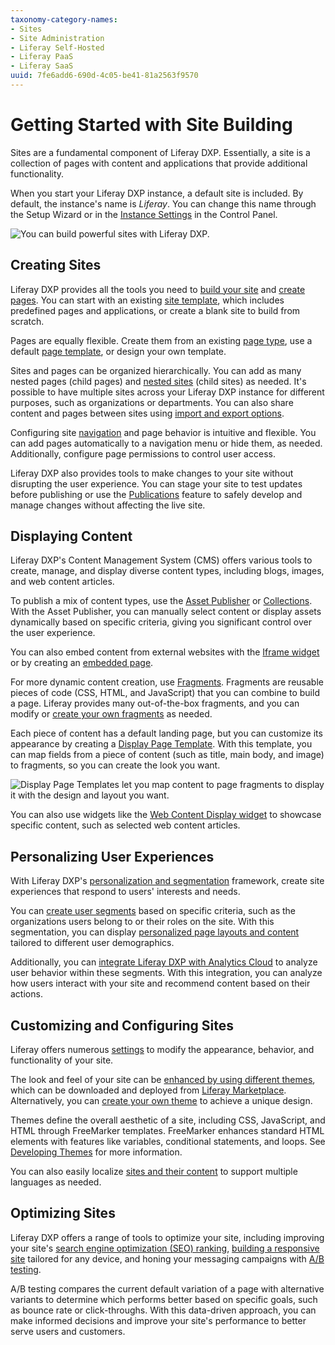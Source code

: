 ```yaml
---
taxonomy-category-names:
- Sites
- Site Administration
- Liferay Self-Hosted
- Liferay PaaS
- Liferay SaaS
uuid: 7fe6add6-690d-4c05-be41-81a2563f9570
---
```


# Getting Started with Site Building

Sites are a fundamental component of Liferay DXP. Essentially, a site is a collection of pages with content and applications that provide additional functionality.

When you start your Liferay DXP instance, a default site is included. By default, the instance's name is *Liferay*. You can change this name through the Setup Wizard or in the [Instance Settings](../system-administration/configuring-liferay/virtual-instances/instance-configuration.md) in the Control Panel.

![You can build powerful sites with Liferay DXP.](./getting-started-with-site-building/images/01.png)

## Creating Sites

Liferay DXP provides all the tools you need to [build your site](./sites/adding-a-site.md) and [create pages](./creating-pages/adding-pages/adding-a-page-to-a-site.md). You can start with an existing [site template](./sites/site-templates.md), which includes predefined pages and applications, or create a blank site to build from scratch.

Pages are equally flexible. Create them from an existing [page type](./creating-pages/understanding-pages.md), use a default [page template](./creating-pages/adding-pages/creating-a-page-template.md), or design your own template.

Sites and pages can be organized hierarchically. You can add as many nested pages (child pages) and [nested sites](./sites/site-hierarchies.md) (child sites) as needed. It's possible to have multiple sites across your Liferay DXP instance for different purposes, such as organizations or departments. You can also share content and pages between sites using [import and export options](./sites/exporting-importing-site-pages-and-content.md).

Configuring site [navigation](./site-navigation/using-the-navigation-menus-application.md) and page behavior is intuitive and flexible. You can add pages automatically to a navigation menu or hide them, as needed. Additionally, configure page permissions to control user access.

Liferay DXP also provides tools to make changes to your site without disrupting the user experience. You can stage your site to test updates before publishing or use the [Publications](./publishing-tools/publications.md) feature to safely develop and manage changes without affecting the live site.

## Displaying Content

Liferay DXP's Content Management System (CMS) offers various tools to create, manage, and display diverse content types, including blogs, images, and web content articles.

To publish a mix of content types, use the [Asset Publisher](./displaying-content/using-the-asset-publisher-widget/displaying-assets-using-the-asset-publisher-widget.md) or [Collections](../site-building/displaying-content/collections-and-collection-pages/displaying-collections.md). With the Asset Publisher, you can manually select content or display assets dynamically based on specific criteria, giving you significant control over the user experience.

You can also embed content from external websites with the [Iframe widget](./displaying-content/additional-content-display-options/using-the-iframe-widget.md) or by creating an [embedded page](./creating-pages/understanding-pages/other-page-types.md#embedded).

For more dynamic content creation, use [Fragments](./creating-pages/page-fragments-and-widgets/using-fragments.md). Fragments are reusable pieces of code (CSS, HTML, and JavaScript) that you can combine to build a page. Liferay provides many out-of-the-box fragments, and you can modify or [create your own fragments](./developer-guide/developing-page-fragments/developing-fragments-intro.md) as needed.

Each piece of content has a default landing page, but you can customize its appearance by creating a [Display Page Template](./displaying-content/using-display-page-templates.md). With this template, you can map fields from a piece of content (such as title, main body, and image) to fragments, so you can create the look you want.

![Display Page Templates let you map content to page fragments to display it with the design and layout you want.](./getting-started-with-site-building/images/02.png)

You can also use widgets like the [Web Content Display widget](./displaying-content/additional-content-display-options/using-the-web-content-display-widget.md) to showcase specific content, such as selected web content articles.

## Personalizing User Experiences

With Liferay DXP's [personalization and segmentation](./personalizing-site-experience.md) framework, create site experiences that respond to users' interests and needs.

You can [create user segments](./personalizing-site-experience/segmentation/creating-and-managing-user-segments.md) based on specific criteria, such as the organizations users belong to or their roles on the site. With this segmentation, you can display [personalized page layouts and content](./personalizing-site-experience/experience-personalization/content-page-personalization.md) tailored to different user demographics.

Additionally, you can [integrate Liferay DXP with Analytics Cloud](https://learn.liferay.com/w/analytics-cloud/getting-started/connecting-liferay-dxp-to-analytics-cloud) to analyze user behavior within these segments. With this integration, you can analyze how users interact with your site and recommend content based on their actions.

## Customizing and Configuring Sites

Liferay offers numerous [settings](./site-settings/site-settings-ui-reference.md) to modify the appearance, behavior, and functionality of your site.

The look and feel of your site can be [enhanced by using different themes](../getting-started/changing-your-sites-appearance.md), which can be downloaded and deployed from [Liferay Marketplace](../system-administration/installing-and-managing-apps/using-marketplace.md). Alternatively, you can [create your own theme](../liferay-development/customizing-liferays-look-and-feel/themes/theme-development/setting-up-an-environment-and-creating-a-theme.md) to achieve a unique design.

Themes define the overall aesthetic of a site, including CSS, JavaScript, and HTML through FreeMarker templates. FreeMarker enhances standard HTML elements with features like variables, conditional statements, and loops. See [Developing Themes](./developer-guide.md) for more information.

You can also easily localize [sites and their content](./site-settings/site-localization.md) to support multiple languages as needed.

## Optimizing Sites

Liferay DXP offers a range of tools to optimize your site, including improving your site's [search engine optimization (SEO) ranking](../site-building/displaying-content/using-display-page-templates/configuring-seo-and-open-graph.md), [building a responsive site](./optimizing-sites/building-a-responsive-site.md) tailored for any device, and honing your messaging campaigns with [A/B testing](../site-building/optimizing-sites/ab-testing/ab-testing.md).

A/B testing compares the current default variation of a page with alternative variants to determine which performs better based on specific goals, such as bounce rate or click-throughs. With this data-driven approach, you can make informed decisions and improve your site's performance to better serve users and customers.
